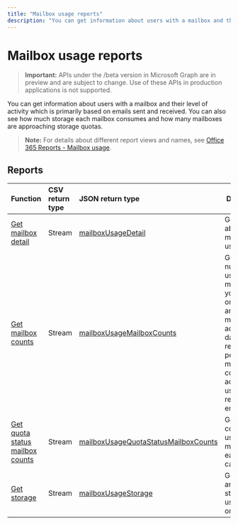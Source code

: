 ---title: "Mailbox usage reports"description: "You can get information about users with a mailbox and their level of activity which is primarily based on emails sent and received. You can also see how much storage each mailbox consumes and how many mailboxes are approaching storage quotas."---# Mailbox usage reports

> **Important:** APIs under the /beta version in Microsoft Graph are in preview and are subject to change. Use of these APIs in production applications is not supported.

You can get information about users with a mailbox and their level of activity which is primarily based on emails sent and received. You can also see how much storage each mailbox consumes and how many mailboxes are approaching storage quotas.

> **Note:** For details about different report views and names, see [Office 365 Reports - Mailbox usage](https://support.office.com/client/Mailbox-usage-beffbe01-ce2d-4614-9ae5-7898868e2729).

## Reports

| Function                                 | CSV return type | JSON return type                         | Description                              |
| :--------------------------------------- | :-------------- | :--------------------------------------- | ---------------------------------------- |
| [Get mailbox detail](../api/reportroot-getmailboxusagedetail.md) | Stream          | [mailboxUsageDetail](../resources/mailboxusagedetail.md) | Get details about mailbox usage.         |
| [Get mailbox counts](../api/reportroot-getmailboxusagemailboxcounts.md) | Stream          | [mailboxUsageMailboxCounts](../resources/mailboxusagemailboxcounts.md) | Get the total number of user mailboxes in your organization and how many are active each day of the reporting period. A mailbox is considered active if the user sent or read any email. |
| [Get quota status mailbox counts](../api/reportroot-getmailboxusagequotastatusmailboxcounts.md) | Stream          | [mailboxUsageQuotaStatusMailboxCounts](../resources/mailboxusagequotastatusmailboxcounts.md) | Get the count of user mailboxes in each quota category. |
| [Get storage](../api/reportroot-getmailboxusagestorage.md) | Stream          | [mailboxUsageStorage](../resources/mailboxusagestorage.md) | Get the amount of storage used in your organization. |
